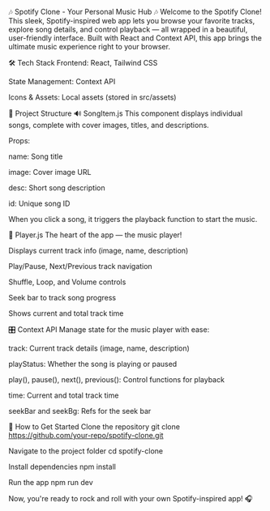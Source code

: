 🎶 Spotify Clone - Your Personal Music Hub 🎶
Welcome to the Spotify Clone! This sleek, Spotify-inspired web app lets you browse your favorite tracks, explore song details, and control playback — all wrapped in a beautiful, user-friendly interface. Built with React and Context API, this app brings the ultimate music experience right to your browser.

🛠️ Tech Stack
Frontend: React, Tailwind CSS

State Management: Context API

Icons & Assets: Local assets (stored in src/assets)

📂 Project Structure
🔊 SongItem.js
This component displays individual songs, complete with cover images, titles, and descriptions.

Props:

name: Song title

image: Cover image URL

desc: Short song description

id: Unique song ID

When you click a song, it triggers the playback function to start the music.

🎵 Player.js
The heart of the app — the music player!

Displays current track info (image, name, description)

Play/Pause, Next/Previous track navigation

Shuffle, Loop, and Volume controls

Seek bar to track song progress

Shows current and total track time

🎛️ Context API
Manage state for the music player with ease:

track: Current track details (image, name, description)

playStatus: Whether the song is playing or paused

play(), pause(), next(), previous(): Control functions for playback

time: Current and total track time

seekBar and seekBg: Refs for the seek bar

🚀 How to Get Started
Clone the repository
git clone https://github.com/your-repo/spotify-clone.git

Navigate to the project folder
cd spotify-clone

Install dependencies
npm install

Run the app
npm run dev

Now, you're ready to rock and roll with your own Spotify-inspired app! 🎧


